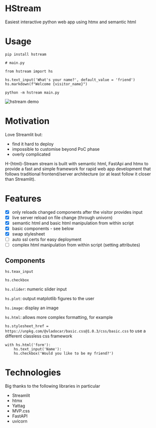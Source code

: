 

# HStream

Easiest interactive python web app using htmx and semantic html

# Usage

`pip install hstream`

```
# main.py

from hstream import hs

hs.text_input('What's your name?', default_value = 'friend')
hs.markdown(f"Welcome {visitor_name}")
```

`python -m hstream main.py`

![hstream demo](docs/hello_hstream.png)

# Motivation

Love Streamlit but:

- find it hard to deploy
- impossible to customise beyond PoC phase
- overly complicated

H-(html)-Stream stream is built with semantic html, FastApi and htmx to provide a fast and simple framework for rapid web app development that follows traditional frontend/server architecture (or at least follow it closer than Streamlit).

# Features

- [x] only reloads changed components after the visitor provides input
- [x] live server reload on file change (through univorn)
- [x] semantic html and basic html manipulation from within script
- [x] basic components - see below
- [x] swap stylesheet
- [ ] auto ssl certs for easy deployment
- [ ] complex html manipulation from within script (setting attributes)

## Components

`hs.teax_input`

`hs.checkbox`

`hs.slider`: numeric slider input

`hs.plot`: output matplotlib figures to the user

`hs.image`: display an image

`hs.html`: allows more complex formatting, for example 

`hs.stylesheet_href = https://unpkg.com/@vladocar/basic.css@1.0.3/css/basic.css` to use a different classless css framework

```
with hs.html('form'):
    hs.text_input('Name'):
    hs.checkbox('Would you like to be my friend?')
```

# Technologies

Big thanks to the following libraries in particular

- Streamlit
- htmx
- Yattag
- MVP.css
- FastAPI
- uvicorn
